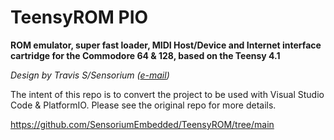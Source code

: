 # TeensyROM PIO
**ROM emulator, super fast loader, MIDI Host/Device and Internet interface cartridge for the Commodore 64 & 128, based on the Teensy 4.1**

*Design by Travis S/Sensorium ([e-mail](mailto:travis@sensoriumembedded.com))* 

The intent of this repo is to convert the project to be used with Visual Studio Code & PlatformIO.
Please see the original repo for more details.

https://github.com/SensoriumEmbedded/TeensyROM/tree/main

